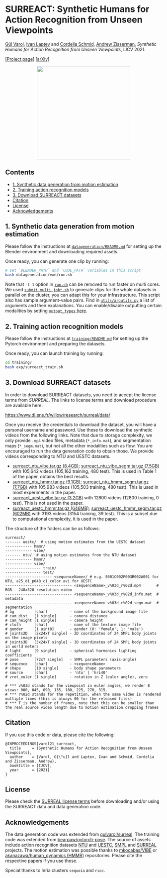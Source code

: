 # SURREACT: Synthetic Humans for Action Recognition from Unseen Viewpoints

[Gül Varol](https://imagine.enpc.fr/~varolg/), [Ivan Laptev](http://www.di.ens.fr/~laptev/) and [Cordelia Schmid](https://thoth.inrialpes.fr/~schmid/),  [Andrew Zisserman](https://www.robots.ox.ac.uk/~az/),
*Synthetic Humans for Action Recognition from Unseen Viewpoints*, IJCV 2021.

[[Project page]](http://www.di.ens.fr/willow/research/surreact/) [[arXiv]](https://arxiv.org/abs/1912.04070)

<p align="center">
<img src="http://www.di.ens.fr/willow/research/surreact/images/surreact.jpg" height="300">
</p>

## Contents
* [1. Synthetic data generation from motion estimation](#1-synthetic-data-generation-from-motion-estimation)
* [2. Training action recognition models](#2-training-action-recognition-models)
* [3. Download SURREACT datasets](#3-download-surreact-datasets)
* [Citation](#citation)
* [License](#license)
* [Acknowledgements](#acknowledgements)

## 1. Synthetic data generation from motion estimation

Please follow the instructions at [`datageneration/README.md`](datageneration/README.md) for setting up the Blender environment and downloading required assets.

Once ready, you can generate one clip by running:
``` bash
# set `BLENDER_PATH` and `CODE_PATH` variables in this script
bash datageneration/exe/run.sh
```
Note that `-t 1` option in [`run.sh`](datageneration/exe/run.sh) can be removed to run faster on multi cores. We used [`submit_multi_job*.sh`](datageneration/exe/) to generate clips for the whole datasets in parallel on the cluster, you can adapt this for your infrastructure. This script also has sample argument-value pairs. Find in [`utils/argutils.py`](datageneration/utils/argutils.py) a list of arguments and their explanations. You can enable/disable outputting certain modalities by setting [`output_types` here](datageneration/main.py#L72).

## 2. Training action recognition models

Please follow the instructions at [`training/README.md`](training/README.md) for setting up the Pytorch environment and preparing the datasets.

Once ready, you can launch training by running:
``` bash
cd training/
bash exp/surreact_train.sh
```

## 3. Download SURREACT datasets

In order to download SURREACT datasets, you need to accept the license terms from *SURREAL*. The links to license terms and download procedure are available here:

https://www.di.ens.fr/willow/research/surreal/data/

Once you receive the credentials to download the dataset, you will have a personal username and password. Use these to download the synthetic videos from the following links. Note that due to storage complexity, we only provide `.mp4` video files, metadata (`*_info.mat`), and segmentation maps (`*_segm.mat`), but not all the other modalities such as flow. You are encouraged to run the data generation code to obtain those. We provide videos corresponding to NTU and UESTC datasets.

* [surreact_ntu_vibe.tar.gz (8.4GB)](https://lsh.paris.inria.fr/SURREAL/surreact/surreact_ntu_vibe.tar.gz); [surreact_ntu_vibe_segm.tar.gz (7.5GB)](https://lsh.paris.inria.fr/SURREAL/surreact/surreact_ntu_vibe_segm.tar.gz) with 105,642 videos (105,162 training, 480 test). This is used in Table 1 of the paper, obtains the best results.
* [surreact_ntu_hmmr.tar.gz (9.1GB)](https://lsh.paris.inria.fr/SURREAL/surreact/surreact_ntu_hmmr.tar.gz); [surreact_ntu_hmmr_segm.tar.gz (7.7GB)](https://lsh.paris.inria.fr/SURREAL/surreact/surreact_ntu_hmmr_segm.tar.gz) with 105,983 videos (105,503 training, 480 test). This is used in most experiments in the paper.
* [surreact_uestc_vibe.tar.gz (3.2GB)](https://lsh.paris.inria.fr/SURREAL/surreact/surreact_uestc_vibe.tar.gz) with 12800 videos (12800 training, 0 test). This is not used in the paper.
* [surreact_uestc_hmmr.tar.gz (646MB)](https://lsh.paris.inria.fr/SURREAL/surreact/surreact_uestc_hmmr.tar.gz); [surreact_uestc_hmmr_segm.tar.gz (602MB)](https://lsh.paris.inria.fr/SURREAL/surreact/surreact_uestc_hmmr_segm.tar.gz) with 3193 videos (3154 training, 39 test). This is a subset due to computational complexity, it is used in the paper.

The structure of the folders can be as follows:

``` shell
surreact/
------- uestc/  # using motion estimates from the UESTC dataset
------------ hmmr/
------------ vibe/
------- ntu/  # using motion estimates from the NTU dataset
------------ hmmr/
------------ vibe/
---------------- train/
---------------- test/
--------------------- <sequenceName>/ # e.g. S001C002P003R002A001 for NTU, a25_d1_p048_c1_color.avi for UESTC
------------------------------ <sequenceName>_v%03d_r%02d.mp4       # RGB - 240x320 resolution video
------------------------------ <sequenceName>_v%03d_r%02d_info.mat  # metadata
------------------------------ <sequenceName>_v%03d_r%02d_segm.mat  # segmentation
# bg         [char]          - name of the background image file
# cam_dist   [1 single]      - camera distance
# cam_height [1 single]      - camera height
# cloth      [chat]          - name of the texture image file
# gender     [1 uint8]       - gender (0: 'female', 1: 'male')
# joints2D   [2x24xT single] - 2D coordinates of 24 SMPL body joints on the image pixels
# joints3D   [3x24xT single] - 3D coordinates of 24 SMPL body joints in world meters
# light      [9 single]      - spherical harmonics lighting coefficients
# pose       [72xT single]   - SMPL parameters (axis-angle)
# sequence   [char]          - <sequenceName>
# shape      [10 single]     - body shape parameters
# source     [char]          - 'ntu' | 'hri40'
# zrot_euler [1 single]      - rotation in Z (euler angle), zero

# *** v%03d stands for the viewpoint in euler angles, we render 8 views: 000, 045, 090, 135, 180, 225, 270, 315.
# *** r%02d stands for the repetition, when the same video is rendered multiple times (this is always 00 for the released files)
# *** T is the number of frames, note that this can be smaller than the real source video length due to motion estimation dropping frames
```

## Citation
If you use this code or data, please cite the following:

```
@INPROCEEDINGS{varol21_surreact,  
  title     = {Synthetic Humans for Action Recognition from Unseen Viewpoints},  
  author    = {Varol, G{\"u}l and Laptev, Ivan and Schmid, Cordelia and Zisserman, Andrew},  
  booktitle = {IJCV},  
  year      = {2021}  
}
```

## License
Please check the [SURREAL license terms](http://www.di.ens.fr/willow/research/surreal/data/license.html) before downloading and/or using the SURREACT data and data generation code.

## Acknowledgements
The data generation code was extended from [gulvarol/surreal](https://github.com/gulvarol/surreal). The training code was extended from [bearpaw/pytorch-pose](https://github.com/bearpaw/pytorch-pose). The source of assets include action recognition datasets [NTU](http://rose1.ntu.edu.sg/Datasets/actionRecognition.asp) and [UESTC](https://github.com/HRI-UESTC/CFM-HRI-RGB-D-action-database/blob/master/License%20Agreement.pdf), [SMPL](https://smpl.is.tue.mpg.de/) and [SURREAL](http://www.di.ens.fr/willow/research/surreal/) projects. The motion estimation was possible thanks to [mkocabas/VIBE](https://github.com/mkocabas/VIBE) or [akanazawa/human_dynamics (HMMR)](https://github.com/akanazawa/human_dynamics) repositories. Please cite the respective papers if you use these.

Special thanks to Inria clusters `sequoia` and `rioc`.

